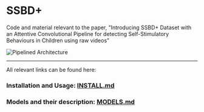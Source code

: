 # SSBD+
Code and material relevant to the paper, "Introducing SSBD+ Dataset with an Attentive Convolutional Pipeline for detecting Self-Stimulatory Behaviours in Children using raw videos"  


![Pipelined Architecture](./docs/images/SSBDPipeline.png)

--- 
All relevant links can be found here:
###  Installation and Usage: [INSTALL.md](./docs/INSTALL.md)
###  Models and their description: [MODELS.md](./docs/MODELS.md) 